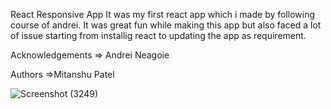 React Responsive App
It was my first react app which i made by following course of andrei. It was great fun while making this app but also faced a lot of issue starting from installig react to updating the app as requirement.

Acknowledgements
=> Andrei Neagoie

Authors
=>Mitanshu Patel

![Screenshot (3249)](https://user-images.githubusercontent.com/90372090/158163383-1f8de879-f5b8-4dfa-a0eb-cc6599fa2b2f.png)

